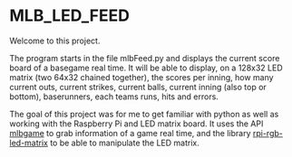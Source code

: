 # MLB_LED_FEED
Welcome to this project. 

The program starts in the file mlbFeed.py and displays the current score board of a basegame real time. It will be able to display, on a 128x32 LED matrix (two 64x32 chained together), the scores per inning, how many current outs, current strikes, current balls, current inning (also top or bottom), baserunners, each teams runs, hits and errors.


The goal of this project was for me to get familiar with python as well as working with the Raspberry Pi and LED matrix board. It uses the API [mlbgame](https://github.com/panzarino/mlbgame/tree/master/mlbgame) to grab information of a game real time, and the library [rpi-rgb-led-matrix](https://github.com/hzeller/rpi-rgb-led-matrix) to be able to manipulate the LED matrix.
